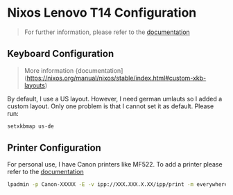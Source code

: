 # Nixos Lenovo T14 Configuration

> For further information, please refer to the [documentation](https://nixos.org/manual/nixos/stable/)

## Keyboard Configuration

> More information {documentation](https://nixos.org/manual/nixos/stable/index.html#custom-xkb-layouts)

By default, I use a US layout. However, I need german umlauts so I added a custom layout. Only one problem is that I cannot set it as default. Please run:

```sh
setxkbmap us-de
```

## Printer Configuration

For personal use, I have Canon printers like MF522. To add a printer please refer to the [documentation](http://localhost:631/)

```sh
lpadmin -p Canon-XXXXX -E -v ipp://XXX.XXX.X.XX/ipp/print -m everywhere
```
